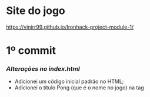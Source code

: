 # Site do jogo
https://vinirr99.github.io/Ironhack-project-module-1/
# 1º commit
### _Alterações no index.html_
- Adicionei um código inicial padrão no HTML;
- Adicionei o título Pong (que é o nome no jogo) na tag <title>;
- Conectei o styles/style.css ao index.html na tag <link>;
- Conectei o scripts/script.js ao indext.html na tag <script>
- Criei o canvas, dei uma id igual a "project", um width de "1280", e um height de "600";
### _Alterações no styles/style.css_
- Adicionei um backgorund color ao body e ao canvas com a intenção de imitar uma quadra de tênis:
```sh
body {
    background-color: red;
}

canvas {
    background-color: #035806;
}
```
- Adicionei ao canvas borda no top e no bottom para mostrar o limite de onde a bola do jogo e os jogadores podem bater:
```sh
canvas {
    border: solid white;
    border-width: 10px 0;
    background-color: #035806;
}
```
### _Código no scripts/script.js_
##### _Capturei o canvas:_
```sh
const canvas = document.getElementById('project');
const ctx = canvas.getContext('2d');
```
##### _Desenhei uma linha tracejada no meio do canvas com a intenção de imitar uma rede de quadra de tênis:_
```sh
ctx.beginPath();
ctx.moveTo(638, 0);
ctx.lineTo(638, 600);
ctx.lineWidth = 4;
ctx.setLineDash([5, 3]);
ctx.strokeStyle = "white";
ctx.stroke();
ctx.closePath();
```
##### _Classe Player_
- Criei a classe Player que será dois retângulos, que no caso representará os dois jogadores no jogo de Pong. Como ambos os jogadores tem as posicões no y inicial e suas velocidades iniciais iguais, já coloquei elas na classe, somente a posição no x que altera:
```sh
class Player {
    constructor(positionX) {
        this.positionX = positionX;
        this.positionY = 265;
        this.speedX = 0;
        this.speedY = 0;
    };
};
```
- Adicionei a função draw() a classe Player, que será usado para desenhar os jogadores no canvas:
```sh
class Player {
    constructor(positionX) {
        this.positionX = positionX;
        this.positionY = 265;
        this.speedX = 0;
        this.speedY = 0;
    };

    draw = () => {
        ctx.fillStyle = 'white';
        ctx.fillRect(this.positionX, this.positionY, 20, 70);
    };
};
```
- Criei os jogadores (que são objetos) usando a classe Player:
```sh
const player1 = new Player(20);
const player2 = new Player(1240);
```
- Desenhei os jogadores usando a função draw() que está na classe Player:
```sh
player1.draw();
player2.draw();
```
##### _Criei o objeto ball_
- Criei a bola do jogo usando um objeto:
```sh
const player1 = new Player(20);
const player2 = new Player(1240);
```
- Desenhei os jogadores usando a função draw() que está na classe Player:
```sh
const ball = {
    positionX: 615,
    positionY: 290,
    draw () {
        ctx.fillStyle = 'white';
        ctx.fillRect(this.positionX, this.positionY, 20, 20);
    },
};
```
- Desenhei a bola do jogo usando a função draw() criada no objeto ball:
```sh
ball.draw();
```
##### _Começo da criação da classe Rectangle_
- E como tem códigos repetitivos comecei a criar a classe Rectangle para depois usar essa classe para criar a classe Player, os objetos player1, player2 e ball. Mas por enquanto está incompleta por isso está comentada:
```sh
/*
class Rectangle {
    constructor() {
        this.positionX = positionX;
        this.positionY = positionY;
        this.width = width;
        this.height = height;
        this.speedX = 0;
        this.speedY = 0;
    };

    draw = () => {
        ctx.fillStyle = "white";
        ctx.fillRect(this.positionX, this.positionY, this.width, this.height);
    };
};

class Player extends Rectangle {
    constructor(positionX) {
        super(positionX, 265, 20, 70);

    }
} */
```
# 2º commit
### _classe Rectangle finalizado:_
- Criei a classe Rectangle, que será usado para criar os jogadores e a bola do jogo. Mas nessa classe eu não inclui speedX, já que somente a posição da bola no eixo x que será alterado, a posição dos jogadores no eixo x é constante:
```sh
class Rectangle {
    constructor(positionX, positionY, width, height) {
        this.positionX = positionX;
        this.positionY = positionY;
        this.width = width;
        this.height = height;
        this.speedY = 0;
    };

    draw = () => {
        ctx.fillStyle = "white";
        ctx.fillRect(this.positionX, this.positionY, this.width, this.height);
    };
};
```
### _Alterei a classe Player_
- Dessa vez a classe player irá herdar os elementos positionX, positionY, width, height e speedY, assim como a função draw(), da classe Rectangle. Todos os outros elementos tem número inicial fixo, exceto positionX, que precisará de um argumento para criar os jogadores.
```sh
class Player extends Rectangle {
    constructor(positionX) {
        super(positionX, 265, 20, 70, 0);
    };
};
```
### _Classe ball_
- Apaguei o objeto ball, e criei a classe Ball, que herdará os elementos e a função draw() da classe Rectangle:
```sh
class Ball extends Rectangle {
    constructor() {
        super(615, 290, 20, 20, 0);
    };
};
```
- Criei o elemento speedX na classe Ball, já que a positionX da bola será alterada no jogo, e seu valor inicial é zero:
```sh
class Ball extends Rectangle {
    constructor() {
        super(615, 290, 20, 20, 0);
        this.speedX = 0;
    };
};
```
- Criei o objeto ball, usando a classe Ball:
```sh
const ball = new Ball();
```
### _Funções de movimento dos jogadores_
- Adicionei a função moveUp() na classe Player, que será usado para, que será usado para alterar a posição dos jogadores quando der um comando para eles irem para cima. Quando acionada, essa função limpa o jogador da tela, atribui uma velocidade fixa ao speedY, subtrai o valor do speedY da positionY, e desenha o jogador novamento em sua nova posição:
```sh
class Player extends Rectangle {
    constructor(positionX) {
        super(positionX, 265, 20, 70, 0);
    };

    moveUp = () => {
        ctx.clearRect(this.positionX, this.positionY, this.width, this.height);
        this.speedY = 8;
        this.positionY -= this.speedY;
        this.draw();
    };
};
```
- Adicionei a função moveDown() a classe Player, que faz as mesmas ações da função moveUp(), com a única diferença que adiciona o valor de speedY ao positionY, em vez de subtrair:
```sh
class Player extends Rectangle {
    constructor(positionX) {
        super(positionX, 265, 20, 70, 0);
    };

    moveUp = () => {
        ctx.clearRect(this.positionX, this.positionY, this.width, this.height);
        this.speedY = 8;
        this.positionY -= this.speedY;
        this.draw();
    };

    moveDown = () => {
        ctx.clearRect(this.positionX, this.positionY, this.width, this.height);
        this.speedY = 8;
        this.positionY += this.speedY;
        this.draw();
    };
};
```
### _addEventListener_
- Adicionei um addEventLinstener. Sua função é chamar as funções moveUp() e moveDown() dependendo da tecla que o usuário clicar no teclado;
- Se o usuário clicar a tecla "w", a função moveUp() será acionada no player1;
- Se o usuário clicar a tecla "s", a função moveDown() será acionada no player1;
- Se o usuário clicar a tecla "ArrowUp" (seta para cima), a função moveUp() será acionada no player2;
- Se o usuário clicar a tecla "ArrowDown" (seta para baixo), a função moveDown() será acionada no player2;
```sh
window.addEventListener("load", () => {
    document.addEventListener("keydown", (e) => {
        switch (e.key) {
            case "w":
                player1.moveUp();
                break;
            case "s":
                player1.moveDown();
                break;
            case "ArrowUp":
                player2.moveUp();
                break;
            case "ArrowDown":
                player2.moveDown();
        };
    });
});
```
# 3º commit
### _Alterações na classe Player, alterações no addEventListener e criação de updateCanvas_
- Alterei os métodos moveUp() e moveDown() para os jogadores não ultrapassarem a borda do canvas;
- Retirei os métodos clearRect e this.draw() de moveUp() e moveDown() e coloquei na função function updateCanvas();
- Chamei updateCanvas() dentro da função addEventListener ("keyDown") para limpar os canvas e desenhar os elementos do canvas toda vez que uma tecla acione o evento;
```sh
class Player extends Rectangle {
    constructor(positionX) {
        super(positionX, 265, 20, 70, 0);
    };

    moveUp() {
        if (this.positionY > 0) {
            this.speedY = 8;
        } else {
            this.speedY = 0;
        };
        this.positionY -= this.speedY;
    };

    moveDown() {
        if (this.positionY < (canvas.height - this.height)) {
            this.speedY = 8;
        } else {
            this.speedY = 0;
        };
        this.positionY += this.speedY;
    };
};
```
```sh
window.addEventListener("load", () => {
    document.addEventListener("keydown", (e) => {
        switch (e.key) {
            case "w":
                player1.moveUp();
                break;
            case "s":
                player1.moveDown();
                break;
            case "ArrowUp":
                player2.moveUp();
                break;
            case "ArrowDown":
                player2.moveDown();
        };
        updateCanvas();
    });
});
```
```sh
function updateCanvas() {
    ctx.clearRect(0,0,canvas.width, canvas.height);

    drawNet();
    player1.draw();
    player2.draw();
    ball.draw();
};
```
### _Alterações na classe Ball_
- Criei a função move(), que usará um setInterval para repetidamente desenhar a bola em movimento, por enquanto só dará um update no canvas:
```sh
class Ball extends Rectangle {
    constructor() {
        super(615, 290, 20, 20, 0);
        this.speedX = 0;
        this.angle = 180;
    };
    move() {
        const intervalId = setInterval(() => {
            updateCanvas();
        }, 10);
    };
};
```
- Depois criei a função newPosition que será usado para determinar a nova posição da bola. Tentei fazer com que a bola quicar quando chocasse com o top e o bottom da borda do canvas, mas quando testei não deu certo, então está incompleto:
```sh
class Ball extends Rectangle {
    constructor() {
        super(615, 290, 20, 20, 0);
        this.speedX = 0;
        this.angle = 180;
    };

    newPosition() {
        if ((this.positionY + this.speedY) < (canvas.height - this.height) || (this.positionY + this.speedY) > 0) {
            this.speedY = -2;
        } else {
            this.speedY = 2;
        };
        this.speedX = 2;

        this.positionX += this.speedX;
        this.positionY += this.speedY;
    };

    move() {
        const intervalId = setInterval(() => {
            updateCanvas();
            this.newPosition()
        }, 10);
    };
};
```
- Meu teste da função move() criada na classe Ball:
```sh
ball.move();
```
# 4º commit
### _Alteração na classe Rectangle_
- Finalmente descobri porque a bola não se movia do jeito que devia. Eu erroneamente coloquei o this.speedY = 0, o que impossibilitava futuras alterações. Alterei isso e coloquei this.speedY = speedY, e adicionei o speedY ao construtor:
```sh
class Rectangle {
    constructor(positionX, positionY, width, height, speedY) {
        this.positionX = positionX;
        this.positionY = positionY;
        this.width = width;
        this.height = height;
        this.speedY = speedY;
    };

    draw() {
        ctx.fillStyle = "white";
        ctx.fillRect(this.positionX, this.positionY, this.width, this.height);
    };
};
```
### _Alteração classe Ball_
##### _Com a orientação dos seguintes sites:_
https://developer.mozilla.org/en-US/docs/Games/Tutorials/2D_Breakout_game_pure_JavaScript/Move_the_ball
https://developer.mozilla.org/en-US/docs/Games/Tutorials/2D_Breakout_game_pure_JavaScript/Bounce_off_the_walls
- Defini os valores de speedX e speedY.
##### _Criei a função newPosition():_
- Que contém a função updateCanvas() que irá apagar o canvas depois desenha-lo novamente;
- contém duas condições que altera o valor das velocidades no case de a bola chocar com uma das bordas do canvas, com o objetivo de fazê-la quicar;
- adiciona as velocidades às posições no canvas para altera-lase causar o movimento.
```sh
class Ball extends Rectangle {
    constructor() {
        super(615, 290, 20, 20, -2);
        this.speedX = 2;
    };

    newPosition() {
        updateCanvas();

        if((this.positionX + this.speedX) > (canvas.width - this.width) || (this.positionX + this.speedX) < 0) {
            this.speedX = -this.speedX;
        };
        if((this.positionY + this.speedY) > (canvas.height - this.height) || (this.positionY + this.speedY) < 0) {
            this.speedY = -this.speedY;
        };

        this.positionX += this.speedX;
        this.positionY += this.speedY;
    };
};
```
##### _Criei a função moveBall()_
- Que ativa a função newPosition() em um setInterval para a função newPosition() repetir a cada 15 milissegundos:
```sh
class Ball extends Rectangle {
    constructor() {
        super(615, 290, 20, 20, -2);
        this.speedX = 2;
    };

    newPosition() {
        updateCanvas();

        if((this.positionX + this.speedX) > (canvas.width - this.width) || (this.positionX + this.speedX) < 0) {
            this.speedX = -this.speedX;
        };
        if((this.positionY + this.speedY) > (canvas.height - this.height) || (this.positionY + this.speedY) < 0) {
            this.speedY = -this.speedY;
        };

        this.positionX += this.speedX;
        this.positionY += this.speedY;
    };

    moveBall() {
        const intervalId = setInterval(() => {
            this.newPosition();
        }, 15);
    };
};
```
- Depois ativei a função moveBall() assim que a página carregar:
```sh
window.onload = ball.moveBall();
```
### _Alteração classe Player_
- Somente alterei as velocidades dos players de 8 para 20:
```sh
class Player extends Rectangle {
    constructor(positionX) {
        super(positionX, 265, 20, 70, 0);
    };

    moveUp() {
        if (this.positionY > 0) {
            this.speedY = 20;
        } else {
            this.speedY = 0;
        };
        this.positionY -= this.speedY;
    };

    moveDown() {
        if (this.positionY < (canvas.height - this.height)) {
            this.speedY = 20;
        } else {
            this.speedY = 0;
        };
        this.positionY += this.speedY;
    };
};
```
# 5º commit
### _Alterações na classe Ball_
- Criei a função crashWith com a intenção de usa-la para mudar a direção da bola quando ela chocar com os jogadores;
- Mudei o primeiro condicional da função newPosition() para checar se a bola choca com algum dos jogadores, se sim, a bola deve mudar de direção
- Adicionei um clearInterval na função moveBall() para essa função parar de repetir se a bola sair do campo de visão do canvas;
- Mudei as velocidades de speedX e speedY.
```sh
class Ball extends Rectangle {
    constructor() {
        super(615, 290, 20, 20, -2);
        this.speedX = 8;
    };

    left() {
        return this.positionX;
    };
    right() {
        return this.positionX + this.width;
    };
    top() {
        return this.positionY;
    };
    bottom() {
        return this.positionY + this.height;
    };
    
    crashWith(obstacle) {
        return !(
          this.bottom() < obstacle.top() ||
          this.top() > obstacle.bottom() ||
          this.right() < obstacle.left() ||
          this.left() > obstacle.right()
        );
    };

    newPosition() {
        updateCanvas();

        const crashedPlayer1 = this.crashWith(player1);
        const crashedPlayer2 = this.crashWith(player2);

        if(crashedPlayer1 || crashedPlayer2) {
            this.speedX = -this.speedX;
        };
        if((this.positionY + this.speedY) > (canvas.height - this.height) || (this.positionY + this.speedY) < 0) {
            this.speedY = -this.speedY;
        };

        this.positionX += this.speedX;
        this.positionY += this.speedY;
    };

    moveBall() {
        const intervalId = setInterval(() => {
            this.newPosition();

            if (this.positionX > (canvas.width + this.width) || this.positionX < -40) {
                clearInterval(intervalId);
            };
        }, 15);
    };
};
```
# 6º commit
### _Alteração na classe Ball_
##### _Pequenas alterações na função newPosition()_
- Criei a variável touchTop que guardará a condição para se a bola chocar com a borda de cima do canvas, e a coloquei na condição para que a bola mude de direção ao toque;
- Criei a variável touchBottom que guardará a condição para se a bola chocar com a borda de baixo do canvas, e a coloquei na condição para que a bola mude de direção ao toque;
##### _Alteração na função moveBall()_
- Criei uma condição para que se a bola ultrapassar um dos gols, ela retornará a sua posição inicial, e coloquei ela dentro de um setInterval para que a bola não se mova imediatament após cruzar o gol;
- Alterei a condição para que a função moveBall() pare de se repetir. Na condição eu coloquei duas condiçoes para usar o clearInterval, que um dos jogadores tenha uma pontuação maior que 3, sendo esse o vencedor
##### _Adicionei dois elementos_
- initialX e initialY, que usarei para colocar como valor as positionX e positionY se precisar:
```sh
class Ball extends Rectangle {
    constructor() {
        super(630, 290, 20, 20, -2);
        this.speedX = 8;
        this.initialX = 630;
        this.initialY = 290;
    };

    left() {
        return this.positionX;
    };
    right() {
        return this.positionX + this.width;
    };
    top() {
        return this.positionY;
    };
    bottom() {
        return this.positionY + this.height;
    };
    
    crashWith(obstacle) {
        return !(
          this.bottom() < obstacle.top() ||
          this.top() > obstacle.bottom() ||
          this.right() < obstacle.left() ||
          this.left() > obstacle.right()
        );
    };

    newPosition() {
        updateCanvas();

        const crashedPlayer1 = this.crashWith(player1);
        const crashedPlayer2 = this.crashWith(player2);

        // Bounce if ball touch player:
        if(crashedPlayer1 || crashedPlayer2) {
            this.speedX = -this.speedX;
        };

        const touchTop = (this.positionY + this.speedY) < 0;
        const touchBottom = (this.positionY + this.speedY) > (canvas.height - this.height);

        // Bounce if ball touch the top or the bottom of the canvas:
        if(touchTop || touchBottom) {
            this.speedY = -this.speedY;
        };

        this.positionX += this.speedX;
        this.positionY += this.speedY;
    };

    moveBall() {
        setTimeout(() => {
            const intervalId = setInterval(() => {
                this.newPosition();

                const crossedRightGoal = this.positionX > canvas.width;
                const crossedLeftGoal = this.positionX < (0 - this.width);

                // Return ball to its initial position:
                if (crossedRightGoal || crossedLeftGoal) {
                    setTimeout(() => {
                        this.positionX = this.initialX;
                        this.positionY = this.initialY;
                    }, 500);
                };
    
                const player1Won = player1.points > 3;
                const player2Won = player2.points > 3;

                // Stop the function if one of the players has won:
                if (player1Won || player2Won) {
                    clearInterval(intervalId);
                };
            }, 15);
        }, 500);
    };
};
```
### _Alteração classe Player_
- Adicionei o elemento points para guardar as pontuções dos jogadores. Suas pontuações iniciais é igual a zero:
```sh
class Player extends Rectangle {
    constructor(positionX) {
        super(positionX, 265, 20, 90, 0);
        this.points = 0;
    };

    moveUp() {
        if (this.positionY > 0) {
            this.speedY = 20;
        } else {
            this.speedY = 0;
        };
        this.positionY -= this.speedY;
    };

    moveDown() {
        if (this.positionY < (canvas.height - this.height)) {
            this.speedY = 20;
        } else {
            this.speedY = 0;
        };
        this.positionY += this.speedY;
    };
};
```
### _Criei a função printScore_
- Será usado para escrever no canvas a pontuação dos jogadores. 
```sh
function printScore() {
    ctx.font = '40px serif';
    ctx.fillStyle = 'white';
    ctx.fillText(`${player1.points}`, 595, 50);

    ctx.font = '40px serif';
    ctx.fillStyle = 'white';
    ctx.fillText(`${player2.points}`, 660, 50);
};
```
- Depois eu ativei essa função par já ter a pontuação dos jogadores na tela inicial:
```sh
printScore();
```
### _Criei a função checkScore(), e nela tem duas condições_
- Se a bola atravessar o gol direito, deve-se adicionar 1 ponto ao jogador 1;
- Se a bola atravessar o gol esquerdo, deve-se adicionar 1 ponto ao jogador 2;
- Assim que as duas condições forem checadas, será usado um clearRect para limpar o canvas, e de novo ativar a função printScore() para escrever a nova pontuação dos jogadores:
```sh
function checkScore() {
    const crossedRightGoal = ball.positionX > (canvas.width + 260);
    const crossedLeftGoal = ball.positionX < (0 - ball.width - 260);

    if (crossedRightGoal) {
        player1.points += 1;
    };
    if (crossedLeftGoal) {
        player2.points += 1;
    };
    ctx.clearRect(0,0,canvas.width, canvas.height);
    printScore();
};
```
- - A função será ativada dentro da função updateCanvas:
```sh
function updateCanvas() {
    ctx.clearRect(0, 0, canvas.width, canvas.height);

    checkScore();
    drawNet();
    player1.draw();
    player2.draw();
    ball.draw();
};
```
### _Criei a função checkWinner()_
- Essa função será usada para escrever dois textos no canvas;
- Se o jogador 1 ganhar (se sua pontuação for maior que 3), aparecerá na tela "PLAYER 1 HAS WON";
- Se o jogador 2 ganhar (se sua pontuação for maior que 3), aparecerá na tela "PLAYER 2 HAS WON";
- Se qualquer um dos jogadores ganhar, aparecerá na tela "PRESS ENTER TO RESTART":
```sh
function checkWinner() {
    const player1Won = (player1.points > 3);
    const player2Won = (player2.points > 3);

    if (player1Won || player2Won) {
        // Restart instruction:
        ctx.font = "30px Arial";
        ctx.fillStyle = "white";
        ctx.fillText("PRESS ENTER TO RESTART", 450, 340);
    };

    ctx.font = "50px serif";
    ctx.fillStyle = "red";

    if (player1Won) {
        // Congratulation message:
        ctx.fillText("PLAYER 1 HAS WON!", 400, canvas.height / 2);
    };
    if (player2Won) {
        // Congratulation message:
        ctx.fillText("PLAYER 2 HAS WON!", 400, canvas.height / 2);
    };
};
```
- Ativei essa função na função updateCanvas():
```sh
function updateCanvas() {
    ctx.clearRect(0, 0, canvas.width, canvas.height);

    checkScore();
    drawNet();
    player1.draw();
    player2.draw();
    ball.draw();
    checkWinner();
};
```
### _Alteração no método addEventListener()_
##### _Adicionei dois usos para a tecla "Enter";_
- Para dar Start no game. Se o usuário apertar "Enter", será ativado a função moveBall() do objeto ball, fazendo com que a bola se mova dando início ao jogo. Adicionei o método removeEventListener dentro da função startGame(), que será usado para remover a função startGame() para que não seja possível acionar a função moveBall() novamente;
- Para dar restart no game. Criei outra condição no addEventListener já criado para dar movimento aos jogadores, e de novo usei a tecla "Enter". Se o usuário teclar "Enter" mais de uma vez, só acontecerá outra ação quando um dos jogadores ganhar. Se um dos jogadores ganhar e a tecla "Enter" for usada: a posição da bola será mudada para sua posição inicial, a pontuação dos jogadores será igualado a zero, e será ativado a função moveBall() dando reinício ao jogo:
```sh
window.addEventListener("load", () => {
    document.addEventListener("keydown", (e) => {
        switch (e.key) {
            case "w":
                player1.moveUp();
                break;
            case "s":
                player1.moveDown();
                break;
            case "ArrowUp":
                player2.moveUp();
                break;
            case "ArrowDown":
                player2.moveDown();
                break;
            case "Enter":
                // RestartGame
                if (player1.points > 3 || player2.points > 3) {
                    ball.positionX = ball.initialX;
                    ball.positionY = ball.initialY;
                    player1.points = 0;
                    player2.points = 0;
                    ball.moveBall();
                };
        };
        updateCanvas();
    });
    const startGame = (e) => {
        if (e.key === "Enter") {
            ball.moveBall();
            document.removeEventListener("keydown", startGame);
        };
    };

    document.addEventListener("keydown", startGame);
});
```
### _Alteração na função drawNet()_
- Adicionei dois textos ao Canvas para indicar quem é o player 1 e o player2;
- Acima do player1 tem o texo "Player 1";
- Acima do player2 tem o texto "Player 2";
- Mudei o nome da função para drawGameArea;
```sh
const drawGameArea = () => {
    // Create the texts "Player1" and "Player2" on canvas:
    ctx.font = "30px serif";
    ctx.fillStyle = "white";
    ctx.fillText("Player 1", 20, 50);
    ctx.fillText("Player 2", 1160, 50);

    // Draw the net no the canvas:
    ctx.beginPath();
    ctx.moveTo(canvas.width / 2, 0);
    ctx.lineTo(canvas.width / 2, 600);
    ctx.lineWidth = 4;
    ctx.setLineDash([5, 3]);
    ctx.strokeStyle = "white";
    ctx.stroke();
    ctx.closePath();
};
```
- Ativei a função:
```sh
drawGameArea();
```
- Ativei de novo no updateCanvas():
```sh
function updateCanvas() {
    ctx.clearRect(0, 0, canvas.width, canvas.height);

    checkScore();
    drawGameArea();
    player1.draw();
    player2.draw();
    ball.draw();
    checkWinner();
};
```
### _Desenhei instruções para a tela inicial_
- Essas instruções serão apagados quando o usuário der start no jogo;
- Contém instrução de como dar start no jogo e instruções dos controles de movimentação dos jogadores:
```sh
// Start instruction:
ctx.font = "30px Arial";
ctx.fillStyle = "#c0c0c0";
ctx.fillText("PRESS ENTER TO START", 450, 340);

// Control instructions
// 1. Draw buttons:
ctx.fillStyle = "#4E4C49";
ctx.fillRect(200, 250, 40, 40);
ctx.fillRect(200, 300, 40, 40);
ctx.fillRect(1050, 250, 40, 40);
ctx.fillRect(1050, 300, 40, 40);

// 2. Fill the buttons with appropriate key:
ctx.fillStyle = "white";
// 2.1 Write "w" and "s" keys:
ctx.fillText("w", 208, 280);
ctx.fillText("s", 212, 328);
ctx.beginPath();
// 2.2 Draw "ArrowUp" key:
ctx.moveTo(1070, 265);
ctx.lineTo(1075, 270);
ctx.lineTo(1065, 270);
ctx.lineTo(1070, 265);
ctx.moveTo(1070, 270);
ctx.lineTo(1070, 278);
// 2.3 Draw "ArrowDown" key:
ctx.moveTo(1070, 312);
ctx.lineTo(1070, 320);
ctx.lineTo(1075, 320);
ctx.lineTo(1070, 325);
ctx.lineTo(1065, 320);
ctx.lineTo(1070, 320);
ctx.fillStyle = "white";
ctx.fill();
ctx.strokeStyle = "white";
ctx.stroke();
ctx.closePath();

// 3. Write controls:
ctx.font = "25px Arial";
ctx.fillText("CONTROLS", 160, 235);
ctx.fillText("CONTROLS", 1010, 235);
```
# 7º commit
### _Alteração na classe Player, criação da função playersText() e alteração no método addEventListener()_
- Fiz essas alterações porque toda vez que uma tecla era clicada, a função updateCanvas() era ativada, apagando a tela de instroções inicial, antes de começar o jogo (o começo do jogo é quando a função ball.moveBall() é acionada). Então tirei a função updateCanvas() d addEventListener.
##### _Alteração nas funções moveUp() e moceDown()_
- Adicionei os mesmos códigos nas duas funções;
- Adicionei um cleaRect() para limpar a posição anterior dos jogadores antes de mudar suas posições;
- Adicinei a função draw() no final das funções para desenhar os jogadoes novamente em suas novas posições.
```sh
class Player extends Rectangle {
    constructor(positionX) {
        super(positionX, 265, 20, 90, 0);
        this.points = 0;
    };

    moveUp() {
        ctx.clearRect(this.positionX, this.positionY, this.width, this.height);

        if (this.positionY > 0) {
            this.speedY = 20;
        } else {
            this.speedY = 0;
        };
        this.positionY -= this.speedY;

        this.draw();
    };

    moveDown() {
        ctx.clearRect(this.positionX, this.positionY, this.width, this.height);

        if (this.positionY < (canvas.height - this.height)) {
            this.speedY = 20;
        } else {
            this.speedY = 0;
        };
        this.positionY += this.speedY;

        this.draw();
    };
};
```
##### _Criei a função playersText()_
- Criei essa função para escrever "Player 1" e "Player 2" no canvas após ela ser apagada no addEventListener():
```sh
const playersText = () => {
    ctx.font = "30px serif";
    ctx.fillStyle = "white";
    ctx.fillText("Player 1", 20, 50);
    ctx.fillText("Player 2", 1160, 50);
};
```
- Ativei essa função dentro de drawGameArea() e addEventListener().
##### _Alteração no método addEventListener()_
- Removi a função updateCanvas();
- Adicionei dois clearRect() para apagar os textos criados por playersText();
Depois do condicional usado para determinar as teclas de comando dos jogadores, ativei a função playersText() para escrever os textos novament:
```sh
window.addEventListener("load", () => {
    document.addEventListener("keydown", (e) => {
        // Clean the players text
        ctx.clearRect(20, 28, 100, 30);
        ctx.clearRect(1160, 28, 100, 30);
        switch (e.key) {
            case "w":
                player1.moveUp();
                break;
            case "s":
                player1.moveDown();
                break;
            case "ArrowUp":
                player2.moveUp();
                break;
            case "ArrowDown":
                player2.moveDown();
                break;
            case "Enter":
                // RestartGame
                if (player1.points > 3 || player2.points > 3) {
                    ball.positionX = ball.initialX;
                    ball.positionY = ball.initialY;
                    player1.points = 0;
                    player2.points = 0;
                    ball.moveBall();
                };
        };
        playersText();
    });
    const startGame = (e) => {
        if (e.key === "Enter") {
            ball.moveBall();
            document.removeEventListener("keydown", startGame);
        };
    };

    document.addEventListener("keydown", startGame);
});
```
### _Alteração na classe Ball_
- Aleterei a condição dentro da função moveBall() para acionar o clearInterval;
- Anteriormente se um dos jogadores conseguisse 4 pontos, o clearInterval() era acionado, agora se um dos jogadores conseguir 5 pontos ela é ativada;
- També aumentei os valores de speedX e speedY para aumentar a velocidade da bola:
```sh
class Ball extends Rectangle {
    constructor() {
        super(630, 290, 20, 20, -3);
        this.speedX = 13;
        this.initialX = 630;
        this.initialY = 290;
    };

    left() {
        return this.positionX;
    };
    right() {
        return this.positionX + this.width;
    };
    top() {
        return this.positionY;
    };
    bottom() {
        return this.positionY + this.height;
    };
    
    crashWith(obstacle) {
        return !(
          this.bottom() < obstacle.top() ||
          this.top() > obstacle.bottom() ||
          this.right() < obstacle.left() ||
          this.left() > obstacle.right()
        );
    };

    newPosition() {
        updateCanvas();

        const crashedPlayer1 = this.crashWith(player1);
        const crashedPlayer2 = this.crashWith(player2);

        // Bounce if ball touch player:
        if(crashedPlayer1 || crashedPlayer2) {
            this.speedX = -this.speedX;
        };

        const touchTop = (this.positionY + this.speedY) < 0;
        const touchBottom = (this.positionY + this.speedY) > (canvas.height - this.height);

        // Bounce if ball touch the top or the bottom of the canvas:
        if(touchTop || touchBottom) {
            this.speedY = -this.speedY;
        };

        this.positionX += this.speedX;
        this.positionY += this.speedY;
    };

    moveBall() {
        setTimeout(() => {
            const intervalId = setInterval(() => {
                this.newPosition();

                const crossedRightGoal = this.positionX > canvas.width;
                const crossedLeftGoal = this.positionX < (0 - this.width);

                // Return ball to its initial position:
                if (crossedRightGoal || crossedLeftGoal) {
                    setTimeout(() => {
                        this.positionX = this.initialX;
                        this.positionY = this.initialY;
                    }, 500);
                };
    
                const player1Won = player1.points > 4;
                const player2Won = player2.points > 4;

                // Stop the function if one of the players has won:
                if (player1Won || player2Won) {
                    clearInterval(intervalId);
                };
            }, 15);
        }, 500);
    };
};
```
- Na função checkWinner() fiz a mesma coisa:
```sh
function checkWinner() {
    const player1Won = (player1.points > 4);
    const player2Won = (player2.points > 4);

    if (player1Won || player2Won) {
        // Restart instruction:
        ctx.font = "30px Arial";
        ctx.fillStyle = "white";
        ctx.fillText("PRESS ENTER TO RESTART", 450, 340);
    };

    ctx.font = "50px serif";
    ctx.fillStyle = "red";

    if (player1Won) {
        // Congratulation message:
        ctx.fillText("PLAYER 1 HAS WON!", 400, canvas.height / 2);
    };
    if (player2Won) {
        // Congratulation message:
        ctx.fillText("PLAYER 2 HAS WON!", 400, canvas.height / 2);
    };
};
```